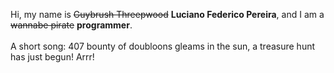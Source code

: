 Hi, my name is ~~Guybrush Threepwood~~ **Luciano Federico Pereira**, and I am a ~~wannabe pirate~~ **programmer**.<br><br>A short song: 407 bounty of doubloons gleams in the sun, a treasure hunt has just begun! Arrr!
